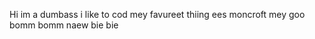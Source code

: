 Hi im a dumbass
i like to cod
mey favureet thiing ees moncroft
mey goo bomm bomm naew
bie bie

<!---
insertgoodusernamehere/insertgoodusernamehere is a ✨ special ✨ repository because its `README.md` (this file) appears on your GitHub profile.
You can click the Preview link to take a look at your changes.
--->
